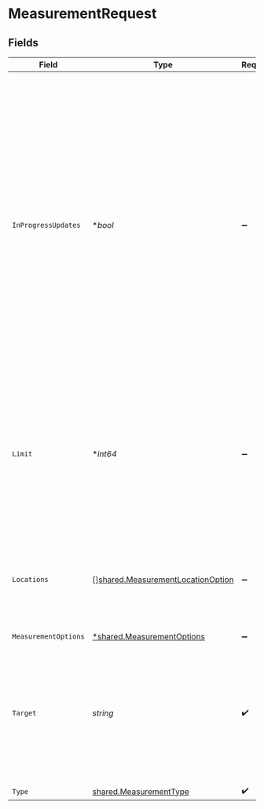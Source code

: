 # MeasurementRequest


## Fields

| Field                                                                                                                                                                                                                                                                                                                                                                                  | Type                                                                                                                                                                                                                                                                                                                                                                                   | Required                                                                                                                                                                                                                                                                                                                                                                               | Description                                                                                                                                                                                                                                                                                                                                                                            |
| -------------------------------------------------------------------------------------------------------------------------------------------------------------------------------------------------------------------------------------------------------------------------------------------------------------------------------------------------------------------------------------- | -------------------------------------------------------------------------------------------------------------------------------------------------------------------------------------------------------------------------------------------------------------------------------------------------------------------------------------------------------------------------------------- | -------------------------------------------------------------------------------------------------------------------------------------------------------------------------------------------------------------------------------------------------------------------------------------------------------------------------------------------------------------------------------------- | -------------------------------------------------------------------------------------------------------------------------------------------------------------------------------------------------------------------------------------------------------------------------------------------------------------------------------------------------------------------------------------- |
| `InProgressUpdates`                                                                                                                                                                                                                                                                                                                                                                    | **bool*                                                                                                                                                                                                                                                                                                                                                                                | :heavy_minus_sign:                                                                                                                                                                                                                                                                                                                                                                     | Specifies if the results of the measurement should be updated while being in progress.<br/>If `false`, results are populated to the measurement object only after the test finishes.<br/>If `true`, partial results are returned as soon as they are available and can be presented to the user in real-time.<br/>Note that only the top 5 tests from the results array will update in real-time.<br/> |
| `Limit`                                                                                                                                                                                                                                                                                                                                                                                | **int64*                                                                                                                                                                                                                                                                                                                                                                               | :heavy_minus_sign:                                                                                                                                                                                                                                                                                                                                                                     | Specifies the maximum number of probes that run the measurement.<br/>The result count might be lower if there aren't enough probes available in the specified locations.<br/>                                                                                                                                                                                                          |
| `Locations`                                                                                                                                                                                                                                                                                                                                                                            | [][shared.MeasurementLocationOption](../../models/shared/measurementlocationoption.md)                                                                                                                                                                                                                                                                                                 | :heavy_minus_sign:                                                                                                                                                                                                                                                                                                                                                                     | An array of locations from which to run the measurement.<br/>Each object specifies a location using one or multiple keys.<br/>                                                                                                                                                                                                                                                         |
| `MeasurementOptions`                                                                                                                                                                                                                                                                                                                                                                   | [*shared.MeasurementOptions](../../models/shared/measurementoptions.md)                                                                                                                                                                                                                                                                                                                | :heavy_minus_sign:                                                                                                                                                                                                                                                                                                                                                                     | N/A                                                                                                                                                                                                                                                                                                                                                                                    |
| `Target`                                                                                                                                                                                                                                                                                                                                                                               | *string*                                                                                                                                                                                                                                                                                                                                                                               | :heavy_check_mark:                                                                                                                                                                                                                                                                                                                                                                     | A public endpoint on which the measurement is executed.<br/>Typically a hostname or an IPv4 address. The exact format depends on the measurement type.<br/>                                                                                                                                                                                                                            |
| `Type`                                                                                                                                                                                                                                                                                                                                                                                 | [shared.MeasurementType](../../models/shared/measurementtype.md)                                                                                                                                                                                                                                                                                                                       | :heavy_check_mark:                                                                                                                                                                                                                                                                                                                                                                     | N/A                                                                                                                                                                                                                                                                                                                                                                                    |